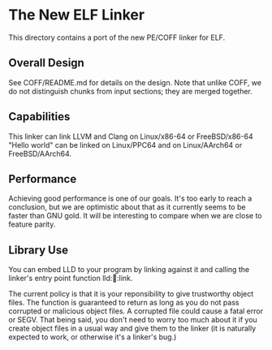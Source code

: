 The New ELF Linker
==================
This directory contains a port of the new PE/COFF linker for ELF.

Overall Design
--------------
See COFF/README.md for details on the design. Note that unlike COFF, we do not
distinguish chunks from input sections; they are merged together.

Capabilities
------------
This linker can link LLVM and Clang on Linux/x86-64 or FreeBSD/x86-64
"Hello world" can be linked on Linux/PPC64 and on Linux/AArch64 or
FreeBSD/AArch64.

Performance
-----------
Achieving good performance is one of our goals. It's too early to reach a
conclusion, but we are optimistic about that as it currently seems to be faster
than GNU gold. It will be interesting to compare when we are close to feature
parity.

Library Use
-----------

You can embed LLD to your program by linking against it and calling the linker's
entry point function lld::elf::link.

The current policy is that it is your reponsibility to give trustworthy object
files. The function is guaranteed to return as long as you do not pass corrupted
or malicious object files. A corrupted file could cause a fatal error or SEGV.
That being said, you don't need to worry too much about it if you create object
files in a usual way and give them to the linker (it is naturally expected to
work, or otherwise it's a linker's bug.)
